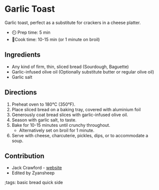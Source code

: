 # Garlic Toast

Garlic toast, perfect as a substitute for crackers in a cheese platter.

- ⏲️ Prep time: 5 min
- 🍳Cook time: 10-15 min (or 1 minute on broil)

## Ingredients

- Any kind of firm, thin, sliced bread (Sourdough, Baguette)
- Garlic-infused olive oil (Optionally substitute butter or regular olive oil)
- Garlic salt

## Directions

1. Preheat oven to 180°C (350°F).
2. Place sliced bread on a baking tray, covered with aluminium foil
3. Generously coat bread slices with garlic-infused olive oil.
4. Season with garlic salt, to taste.
5. Bake for 10-15 minutes until crunchy throughout.
   - Alternatively set on broil for 1 minute.
6. Serve with cheese, charcuterie, pickles, dips, or to accommodate a soup. 

## Contribution

- Jack Crawford - [website](https://github.com/jjcrawford)
- Edited by Zyansheep

;tags: basic bread quick side
